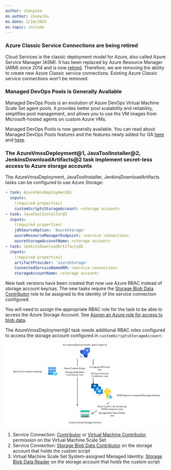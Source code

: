 ```yaml
---
author: ckanyika
ms.author: ckanyika
ms.date: 2/10/2025
ms.topic: include
---
```



### Azure Classic Service Connections are being retired

Cloud Services is the classic deployment model for Azure, also called Azure Service Manager (ASM). It has been replaced by Azure Resource Manager (ARM) since 2014 and is now [retired](https://azure.microsoft.com/updates?id=cloud-services-retirement-announcement). Therefore, we are removing the ability to create new Azure Classic service connections. Existing Azure Classic service connections won't be removed.

### Managed DevOps Pools is Generally Available

Managed DevOps Pools is an evolution of Azure DevOps Virtual Machine Scale Set agent pools. It provides better pool scalability and reliability, simplifies pool management, and allows you to use the VM images from Microsoft-hosted agents on custom Azure VMs. 

Managed DevOps Pools is now generally available. You can read about Managed DevOps Pools features and the features newly added for GA [here](https://devblogs.microsoft.com/devops/managed-devops-pools-ga/) and [here](https://aka.ms/mdp-docs).


### The AzureVmssDeployment@1, JavaToolInstaller@2, JenkinsDownloadArtifacts@2 task implement secret-less access to Azure storage accounts

The AzureVmssDeployment, JavaToolInstaller, JenkinsDownloadArtifacts tasks can be configured to use Azure Storage:

```yaml
- task: AzureVmssDeployment@1
  inputs:
    (required properties)
    customScriptsStorageAccount: <storage account>
- task: JavaToolInstaller@2
  inputs:
    (required properties)
    jdkSourceOption: 'AzureStorage'
    azureResourceManagerEndpoint: <service connection>
    azureStorageAccountName: <storage account>
- task: JenkinsDownloadArtifacts@2
  inputs:
    (required properties)
    artifactProvider: 'azureStorage'
    ConnectedServiceNameARM: <service connection>
    storageAccountName: <storage account>
```

New task versions have been created that now use Azure RBAC instead of storage account key/sas. The new tasks require the [Storage Blob Data Contributor](/azure/role-based-access-control/built-in-roles/storage#storage-blob-data-contributor) role to be assigned to the identity of the service connection configured. 

You will need to assign the appropriate RBAC role for the task to be able to access the Azure Storage Account. See [Assign an Azure role for access to blob data](/azure/storage/blobs/assign-azure-role-data-access?tabs=portal).

The AzureVmssDeployment@1 task needs additional RBAC roles configured to access the storage account configured in `customScriptsStorageAccount`:

![AzureVmssDeployment@1 RBAC](AzureVmssDeployment-rbac.png "AzureVmssDeployment@1 RBAC")

1. Service Connection: [Contributor](/azure/role-based-access-control/built-in-roles/privileged#contributor) or [Virtual Machine Contributor](/azure/role-based-access-control/built-in-roles/compute#virtual-machine-contributor) permission on the Virtual Machine Scale Set
2. Service Connection: [Storage Blob Data Contributor](/azure/role-based-access-control/built-in-roles/storage#storage-blob-data-contributor) on the storage account that holds the custom script
3. Virtual Machine Scale Set System-assigned Managed Identity: [Storage Blob Data Reader](/azure/role-based-access-control/built-in-roles/storage#storage-blob-data-reader) on the storage account that holds the custom script
